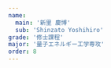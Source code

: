 ```yaml
---
name:
  main: '新里 慶博'
  sub: 'Shinzato Yoshihiro'
grade: '修士課程'
major: '量子エネルギー工学専攻'
order: 8
---
```

